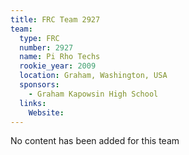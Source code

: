 ```yaml
---
title: FRC Team 2927
team:
  type: FRC
  number: 2927
  name: Pi Rho Techs
  rookie_year: 2009
  location: Graham, Washington, USA
  sponsors:
    - Graham Kapowsin High School
  links:
    Website: 
---
```

No content has been added for this team